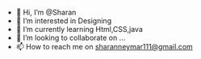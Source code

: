 - 👋 Hi, I’m @Sharan
- 👀 I’m interested in Designing
- 🌱 I’m currently learning Html,CSS,java 
- 💞️ I’m looking to collaborate on ...
- 📫 How to reach me on sharanneymar111@gmail.com

<!---
Sharan112/Sharan112 is a ✨ special ✨ repository because its `README.md` (this file) appears on your GitHub profile.
You can click the Preview link to take a look at your changes.
--->
